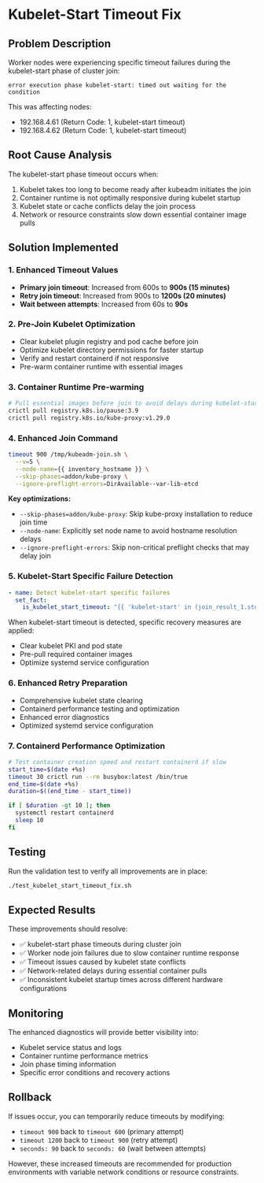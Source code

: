 # Kubelet-Start Timeout Fix

## Problem Description

Worker nodes were experiencing specific timeout failures during the kubelet-start phase of cluster join:

```
error execution phase kubelet-start: timed out waiting for the condition
```

This was affecting nodes:
- 192.168.4.61 (Return Code: 1, kubelet-start timeout)
- 192.168.4.62 (Return Code: 1, kubelet-start timeout)

## Root Cause Analysis

The kubelet-start phase timeout occurs when:
1. Kubelet takes too long to become ready after kubeadm initiates the join
2. Container runtime is not optimally responsive during kubelet startup
3. Kubelet state or cache conflicts delay the join process
4. Network or resource constraints slow down essential container image pulls

## Solution Implemented

### 1. Enhanced Timeout Values
- **Primary join timeout**: Increased from 600s to **900s (15 minutes)**
- **Retry join timeout**: Increased from 900s to **1200s (20 minutes)**
- **Wait between attempts**: Increased from 60s to **90s**

### 2. Pre-Join Kubelet Optimization
- Clear kubelet plugin registry and pod cache before join
- Optimize kubelet directory permissions for faster startup
- Verify and restart containerd if not responsive
- Pre-warm container runtime with essential images

### 3. Container Runtime Pre-warming
```bash
# Pull essential images before join to avoid delays during kubelet-start
crictl pull registry.k8s.io/pause:3.9
crictl pull registry.k8s.io/kube-proxy:v1.29.0
```

### 4. Enhanced Join Command
```bash
timeout 900 /tmp/kubeadm-join.sh \
  --v=5 \
  --node-name={{ inventory_hostname }} \
  --skip-phases=addon/kube-proxy \
  --ignore-preflight-errors=DirAvailable--var-lib-etcd
```

**Key optimizations:**
- `--skip-phases=addon/kube-proxy`: Skip kube-proxy installation to reduce join time
- `--node-name`: Explicitly set node name to avoid hostname resolution delays
- `--ignore-preflight-errors`: Skip non-critical preflight checks that may delay join

### 5. Kubelet-Start Specific Failure Detection
```yaml
- name: Detect kubelet-start specific failures
  set_fact:
    is_kubelet_start_timeout: "{{ 'kubelet-start' in (join_result_1.stderr | default('')) and 'timed out waiting for the condition' in (join_result_1.stderr | default('')) }}"
```

When kubelet-start timeout is detected, specific recovery measures are applied:
- Clear kubelet PKI and pod state
- Pre-pull required container images
- Optimize systemd service configuration

### 6. Enhanced Retry Preparation
- Comprehensive kubelet state clearing
- Containerd performance testing and optimization  
- Enhanced error diagnostics
- Optimized systemd service configuration

### 7. Containerd Performance Optimization
```bash
# Test container creation speed and restart containerd if slow
start_time=$(date +%s)
timeout 30 crictl run --rm busybox:latest /bin/true
end_time=$(date +%s)
duration=$((end_time - start_time))

if [ $duration -gt 10 ]; then
  systemctl restart containerd
  sleep 10
fi
```

## Testing

Run the validation test to verify all improvements are in place:

```bash
./test_kubelet_start_timeout_fix.sh
```

## Expected Results

These improvements should resolve:
- ✅ kubelet-start phase timeouts during cluster join
- ✅ Worker node join failures due to slow container runtime response
- ✅ Timeout issues caused by kubelet state conflicts
- ✅ Network-related delays during essential container pulls
- ✅ Inconsistent kubelet startup times across different hardware configurations

## Monitoring

The enhanced diagnostics will provide better visibility into:
- Kubelet service status and logs
- Container runtime performance metrics  
- Join phase timing information
- Specific error conditions and recovery actions

## Rollback

If issues occur, you can temporarily reduce timeouts by modifying:
- `timeout 900` back to `timeout 600` (primary attempt)
- `timeout 1200` back to `timeout 900` (retry attempt)
- `seconds: 90` back to `seconds: 60` (wait between attempts)

However, these increased timeouts are recommended for production environments with variable network conditions or resource constraints.